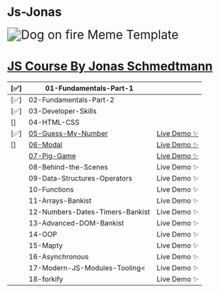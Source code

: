 # Js-Jonas

<img src="https://imgs.search.brave.com/gHceK8cO7yDDT12upF8M6J6SJfhSdpeIXWWCR2xM6Hc/rs:fit:860:0:0/g:ce/aHR0cHM6Ly9pLmlt/Z2ZsaXAuY29tLzQv/MWNnN3pjLmpwZw" alt="Dog on fire Meme Template" style="zoom:200%;" />

# [JS Course By Jonas Schmedtmann](https://www.udemy.com/course/the-complete-javascript-course/)

| [✅] | 01-Fundamentals-Part-1                                                                  |                                                        |
| ---- | --------------------------------------------------------------------------------------- | --------------------------------------------------------------------------------------- |
| [✅] | 02-Fundamentals-Part-2                                                                  |                                                        |
| [✅] | 03-Developer-Skills                                                                     |                                                              |
| []   | 04-HTML-CSS                                                                             |                                                              |
| [✅] | [05-Guess-My-Number](https://github.com/ahmad-kashkoush/Js-Jonas/tree/main/05-Guess-My-Number) | [Live Demo ✨](https://ahmad-kashkoush.github.io/Js-Jonas/05-Guess-My-Number/) |
| []   | [06-Modal](https://github.com/ahmad-kashkoush/Js-Jonas/tree/main/06-Modal)              | [Live Demo ✨](https://ahmad-kashkoush.github.io/Js-Jonas/06-Modal/) |
|      | [07-Pig-Game](https://github.com/ahmad-kashkoush/Js-Jonas/tree/main/07-Pig-Game)        | [Live Demo ✨](https://ahmad-kashkoush.github.io/Js-Jonas/07-Pig-Game/) |
|      | 08-Behind-the-Scenes                                                                    | Live Demo ✨                                                         |
|      | 09-Data-Structures-Operators                                                            | Live Demo ✨                                                 |
|      | 10-Functions                                                                            | Live Demo ✨                                                                 |
|      | 11-Arrays-Bankist                                                                       | Live Demo ✨                                                            |
|      | 12-Numbers-Dates-Timers-Bankist                                                         | Live Demo ✨                                              |
|      | 13-Advanced-DOM-Bankist                                                                 | Live Demo ✨                                                      |
|      | 14-OOP                                                                                  | Live Demo ✨                                                                       |
|      | 15-Mapty                                                                                | Live Demo ✨                                                                     |
|      | 16-Asynchronous                                                                         | Live Demo ✨                                                              |
|      | 17-Modern-JS-Modules-Tooling<                                                           | Live Demo ✨                                                |
|      | 18-forkify                                                                              | Live Demo ✨                                                                   |
